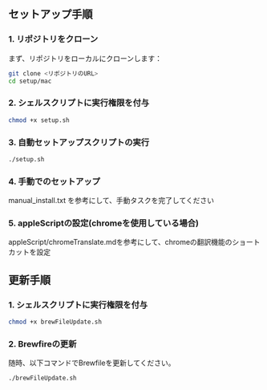 ## セットアップ手順

### 1. リポジトリをクローン
まず、リポジトリをローカルにクローンします：

```bash
git clone <リポジトリのURL>
cd setup/mac
```
### 2. シェルスクリプトに実行権限を付与

```bash
chmod +x setup.sh
```
### 3. 自動セットアップスクリプトの実行

```bash
./setup.sh
```
### 4. 手動でのセットアップ
manual_install.txt を参考にして、手動タスクを完了してください

### 5. appleScriptの設定(chromeを使用している場合)
appleScript/chromeTranslate.mdを参考にして、chromeの翻訳機能のショートカットを設定



## 更新手順
### 1. シェルスクリプトに実行権限を付与
```bash
chmod +x brewFileUpdate.sh
```

### 2. Brewfireの更新
随時、以下コマンドでBrewfileを更新してください。
```bash
./brewFileUpdate.sh
```